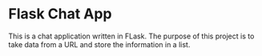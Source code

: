 # Flask Chat App

This is a chat application written in FLask. The purpose of this project is to take data
from a URL and store the information in a list.
